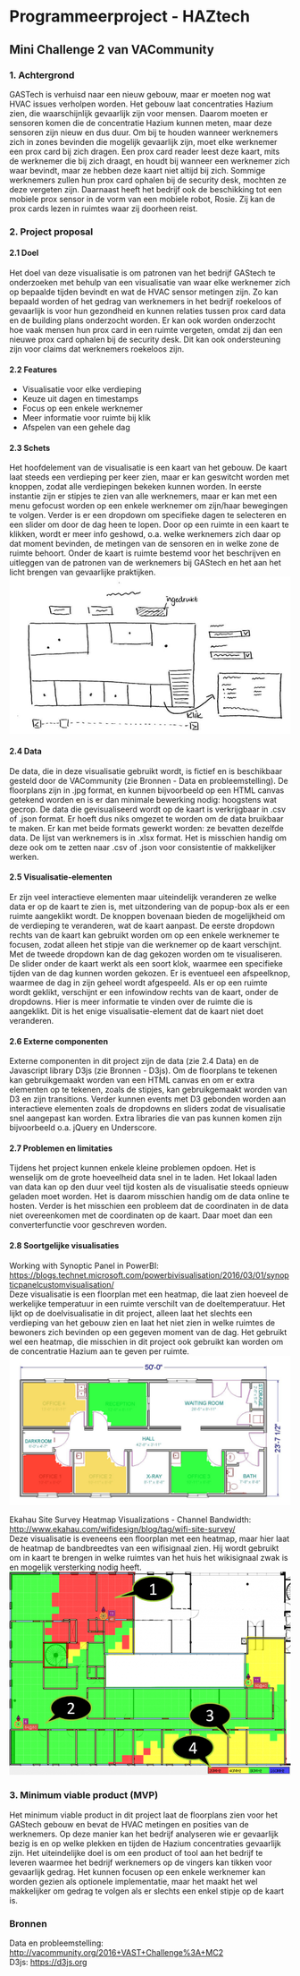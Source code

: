 # Programmeerproject - HAZtech
## Mini Challenge 2 van VACommunity
### 1. Achtergrond
GASTech is verhuisd naar een nieuw gebouw, maar er moeten nog wat HVAC issues verholpen worden. Het gebouw laat concentraties Hazium zien, die waarschijnlijk gevaarlijk zijn voor mensen. Daarom moeten er sensoren komen die de concentratie Hazium kunnen meten, maar deze sensoren zijn nieuw en dus duur. Om bij te houden wanneer werknemers zich in zones bevinden die mogelijk gevaarlijk zijn, moet elke werknemer een prox card bij zich dragen. Een prox card reader leest deze kaart, mits de werknemer die bij zich draagt, en houdt bij wanneer een werknemer zich waar bevindt, maar ze hebben deze kaart niet altijd bij zich. Sommige werknemers zullen hun prox card ophalen bij de security desk, mochten ze deze vergeten zijn. Daarnaast heeft het bedrijf ook de beschikking tot een mobiele prox sensor in de vorm van een mobiele robot, Rosie. Zij kan de prox cards lezen in ruimtes waar zij doorheen reist.

### 2. Project proposal
#### 2.1 Doel
Het doel van deze visualisatie is om patronen van het bedrijf GAStech te onderzoeken met behulp van een visualisatie van waar elke werknemer zich op bepaalde tijden bevindt en wat de HVAC sensor metingen zijn. Zo kan bepaald worden of het gedrag van werknemers in het bedrijf roekeloos of gevaarlijk is voor hun gezondheid en kunnen relaties tussen prox card data en de building plans onderzocht worden. Er kan ook worden onderzocht hoe vaak mensen hun prox card in een ruimte vergeten, omdat zij dan een nieuwe prox card ophalen bij de security desk. Dit kan ook ondersteuning zijn voor claims dat werknemers roekeloos zijn.

#### 2.2 Features
* Visualisatie voor elke verdieping
* Keuze uit dagen en timestamps
* Focus op een enkele werknemer
* Meer informatie voor ruimte bij klik
* Afspelen van een gehele dag

#### 2.3 Schets
Het hoofdelement van de visualisatie is een kaart van het gebouw. De kaart laat steeds een verdieping per keer zien, maar er kan geswitcht worden met knoppen, zodat alle verdiepingen bekeken kunnen worden. In eerste instantie zijn er stipjes te zien van alle werknemers, maar er kan met een menu gefocust worden op een enkele werknemer om zijn/haar bewegingen te volgen. Verder is er een dropdown om specifieke dagen te selecteren en een slider om door de dag heen te lopen. Door op een ruimte in een kaart te klikken, wordt er meer info geshowd, o.a. welke werknemers zich daar op dat moment bevinden, de metingen van de sensoren en in welke zone de ruimte behoort. Onder de kaart is ruimte bestemd voor het beschrijven en uitleggen van de patronen van de werknemers bij GAStech en het aan het licht brengen van gevaarlijke praktijken.
<img src="doc/overzichtschets.jpg">

#### 2.4 Data
De data, die in deze visualisatie gebruikt wordt, is fictief en is beschikbaar gesteld door de VACommunity (zie Bronnen - Data en probleemstelling). De floorplans zijn in .jpg format, en kunnen bijvoorbeeld op een HTML canvas getekend worden en is er dan minimale bewerking nodig: hoogstens wat gecrop. De data die gevisualiseerd wordt op de kaart is verkrijgbaar in .csv of .json format. Er hoeft dus niks omgezet te worden om de data bruikbaar te maken. Er kan met beide formats gewerkt worden: ze bevatten dezelfde data. De lijst van werknemers is in .xlsx format. Het is misschien handig om deze ook om te zetten naar .csv of .json voor consistentie of makkelijker werken.

#### 2.5 Visualisatie-elementen
Er zijn veel interactieve elementen maar uiteindelijk veranderen ze welke data er op de kaart te zien is, met uitzondering van de popup-box als er een ruimte aangeklikt wordt. De knoppen bovenaan bieden de mogelijkheid om de verdieping te veranderen, wat de kaart aanpast. De eerste dropdown rechts van de kaart kan gebruikt worden om op een enkele werknemer te focusen, zodat alleen het stipje van die werknemer op de kaart verschijnt. Met de tweede dropdown kan de dag gekozen worden om te visualiseren. De slider onder de kaart werkt als een soort klok, waarmee een specifieke tijden van de dag kunnen worden gekozen. Er is eventueel een afspeelknop, waarmee de dag in zijn geheel wordt afgespeeld. Als er op een ruimte wordt geklikt, verschijnt er een infowindow rechts van de kaart, onder de dropdowns. Hier is meer informatie te vinden over de ruimte die is aangeklikt. Dit is het enige visualisatie-element dat de kaart niet doet veranderen.

#### 2.6 Externe componenten
Externe componenten in dit project zijn de data (zie 2.4 Data) en de Javascript library D3js (zie Bronnen - D3js). Om de floorplans te tekenen kan gebruikgemaakt worden van een HTML canvas en om er extra elementen op te tekenen, zoals de stipjes, kan gebruikgemaakt worden van D3 en zijn transitions. Verder kunnen events met D3 gebonden worden aan interactieve elementen zoals de dropdowns en sliders zodat de visualisatie snel aangepast kan worden. Extra libraries die van pas kunnen komen zijn bijvoorbeeld o.a. jQuery en Underscore.

#### 2.7 Problemen en limitaties
Tijdens het project kunnen enkele kleine problemen opdoen. Het is wenselijk om de grote hoeveelheid data snel in te laden. Het lokaal laden van data kan op den duur veel tijd kosten als de visualisatie steeds opnieuw geladen moet worden. Het is daarom misschien handig om de data online te hosten. Verder is het misschien een probleem dat de coordinaten in de data niet overeenkomen met de coordinaten op de kaart. Daar moet dan een converterfunctie voor geschreven worden.
#### 2.8 Soortgelijke visualisaties
Working with Synoptic Panel in PowerBI: https://blogs.technet.microsoft.com/powerbivisualisation/2016/03/01/synopticpanelcustomvisualisation/  
Deze visualisatie is een floorplan met een heatmap, die laat zien hoeveel de werkelijke temperatuur in een ruimte verschilt van de doeltemperatuur. Het lijkt op de doelvisualisatie in dit project, alleen laat het slechts een verdieping van het gebouw zien en laat het niet zien in welke ruimtes de bewoners zich bevinden op een gegeven moment van de dag. Het gebruikt wel een heatmap, die misschien in dit project ook gebruikt kan worden om de concentratie Hazium aan te geven per ruimte.
<img src="doc/soortgelijkevis.png">

Ekahau Site Survey Heatmap Visualizations - Channel Bandwidth: http://www.ekahau.com/wifidesign/blog/tag/wifi-site-survey/  
Deze visualisatie is eveneens een floorplan met een heatmap, maar hier laat de heatmap de bandbreedtes van een wifisignaal zien. Hij wordt gebruikt om in kaart te brengen in welke ruimtes van het huis het wikisignaal zwak is en mogelijk versterking nodig heeft.
<img src="doc/soortgelijkevis2.png">

### 3. Minimum viable product (MVP)
Het minimum viable product in dit project laat de floorplans zien voor het GAStech gebouw en bevat de HVAC metingen en posities van de werknemers. Op deze manier kan het bedrijf analyseren wie er gevaarlijk bezig is en op welke plekken en tijden de Hazium concentraties gevaarlijk zijn. Het uiteindelijke doel is om een product of tool aan het bedrijf te leveren waarmee het bedrijf werknemers op de vingers kan tikken voor gevaarlijk gedrag. Het kunnen focusen op een enkele werknemer kan worden gezien als optionele implementatie, maar het maakt het wel makkelijker om gedrag te volgen als er slechts een enkel stipje op de kaart is.

### Bronnen
Data en probleemstelling: http://vacommunity.org/2016+VAST+Challenge%3A+MC2  
D3js: https://d3js.org  
